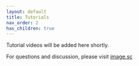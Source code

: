 ```yaml
---
layout: default
title: Tutorials
nav_order: 2
has_children: true
---
```


Tutorial videos will be added here shortly.

For questions and discussion, please visit [image.sc](https://forum.image.sc/tag/mcmicro)
